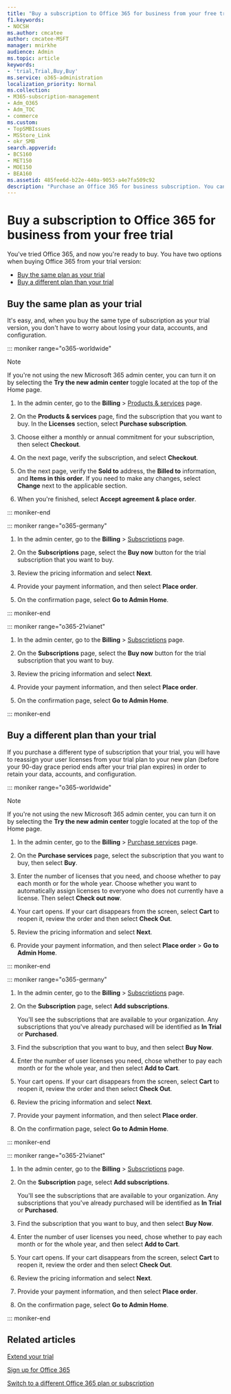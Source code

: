```yaml
---
title: "Buy a subscription to Office 365 for business from your free trial"
f1.keywords:
- NOCSH
ms.author: cmcatee
author: cmcatee-MSFT
manager: mnirkhe
audience: Admin
ms.topic: article
keywords:
- 'trial,Trial,Buy,Buy'
ms.service: o365-administration
localization_priority: Normal
ms.collection: 
- M365-subscription-management
- Adm_O365
- Adm_TOC
- commerce
ms.custom:
- TopSMBIssues
- MSStore_Link
- okr_SMB
search.appverid:
- BCS160
- MET150
- MOE150
- BEA160
ms.assetid: 485fee6d-b22e-440a-9053-a4e7fa509c92
description: "Purchase an Office 365 for business subscription. You can buy the same type of subscription that you tried, or a different plan."
---
```


# Buy a subscription to Office 365 for business from your free trial

You've tried Office 365, and now you're ready to buy. You have two options when buying Office 365 from your trial version:
  
- [Buy the same plan as your trial](#buy-the-same-plan-as-your-trial)
- [Buy a different plan than your trial](#buy-a-different-plan-than-your-trial)

## Buy the same plan as your trial

It's easy, and, when you buy the same type of subscription as your trial version, you don't have to worry about losing your data, accounts, and configuration.

::: moniker range="o365-worldwide"

> [!NOTE]
> If you're not using the new Microsoft 365 admin center, you can turn it on by selecting the **Try the new admin center** toggle located at the top of the Home page.

1. In the admin center, go to the **Billing** \> <a href="https://go.microsoft.com/fwlink/p/?linkid=842054" target="_blank">Products & services</a> page.

2. On the **Products & services** page, find the subscription that you want to buy. In the **Licenses** section, select **Purchase subscription**.

3. Choose either a monthly or annual commitment for your subscription, then select **Checkout**.

4. On the next page, verify the subscription, and select **Checkout**.

5. On the next page, verify the **Sold to** address, the **Billed to** information, and **Items in this order**. If you need to make any changes, select **Change** next to the applicable section.

6. When you're finished, select **Accept agreement & place order**.

::: moniker-end

::: moniker range="o365-germany"

1. In the admin center, go to the **Billing** \> <a href="https://go.microsoft.com/fwlink/p/?linkid=847745" target="_blank">Subscriptions</a> page.

2. On the **Subscriptions** page, select the **Buy now** button for the trial subscription that you want to buy.

3. Review the pricing information and select **Next**.

4. Provide your payment information, and then select **Place order**.

5. On the confirmation page, select **Go to Admin Home**.

::: moniker-end

::: moniker range="o365-21vianet"

1. In the admin center, go to the **Billing** \> <a href="https://go.microsoft.com/fwlink/p/?linkid=850626" target="_blank">Subscriptions</a> page.

2. On the **Subscriptions** page, select the **Buy now** button for the trial subscription that you want to buy.

3. Review the pricing information and select **Next**.

4. Provide your payment information, and then select **Place order**.

5. On the confirmation page, select **Go to Admin Home**.

::: moniker-end

## Buy a different plan than your trial

If you purchase a different type of subscription that your trial, you will have to reassign your user licenses from your trial plan to your new plan (before your 90-day grace period ends after your trial plan expires) in order to retain your data, accounts, and configuration.

::: moniker range="o365-worldwide"

> [!NOTE]
> If you're not using the new Microsoft 365 admin center, you can turn it on by selecting the **Try the new admin center** toggle located at the top of the Home page.

1. In the admin center, go to the **Billing** \> <a href="https://go.microsoft.com/fwlink/p/?linkid=868433" target="_blank">Purchase services</a> page.

2. On the **Purchase services** page, select the subscription that you want to buy, then select **Buy**.

3. Enter the number of licenses that you need, and choose whether to pay each month or for the whole year. Choose whether you want to automatically assign licenses to everyone who does not currently have a license. Then select **Check out now**.

4. Your cart opens. If your cart disappears from the screen, select **Cart** to reopen it, review the order and then select **Check Out**.

5. Review the pricing information and select **Next**.

6. Provide your payment information, and then select **Place order** \> **Go to Admin Home**.

::: moniker-end

::: moniker range="o365-germany"

1. In the admin center, go to the **Billing** \> <a href="https://go.microsoft.com/fwlink/p/?linkid=847745" target="_blank">Subscriptions</a> page.

2. On the **Subscription** page, select **Add subscriptions**.

    You'll see the subscriptions that are available to your organization. Any subscriptions that you've already purchased will be identified as **In Trial** or **Purchased**.
  
3. Find the subscription that you want to buy, and then select **Buy Now**.
  
4. Enter the number of user licenses you need, chose whether to pay each month or for the whole year, and then select **Add to Cart**.

5. Your cart opens. If your cart disappears from the screen, select **Cart** to reopen it, review the order and then select **Check Out**.

6. Review the pricing information and select **Next**.

7. Provide your payment information, and then select **Place order**.

8. On the confirmation page, select **Go to Admin Home**.

::: moniker-end

::: moniker range="o365-21vianet"


1. In the admin center, go to the **Billing** \> <a href="https://go.microsoft.com/fwlink/p/?linkid=850626" target="_blank">Subscriptions</a> page.

2. On the **Subscription** page, select **Add subscriptions**.

    You'll see the subscriptions that are available to your organization. Any subscriptions that you've already purchased will be identified as **In Trial** or **Purchased**.
  
3. Find the subscription that you want to buy, and then select **Buy Now**.
  
4. Enter the number of user licenses you need, chose whether to pay each month or for the whole year, and then select **Add to Cart**.

5. Your cart opens. If your cart disappears from the screen, select **Cart** to reopen it, review the order and then select **Check Out**.

6. Review the pricing information and select **Next**.

7. Provide your payment information, and then select **Place order**.

8. On the confirmation page, select **Go to Admin Home**.

::: moniker-end


## Related articles

[Extend your trial](extend-your-trial.md)
  
[Sign up for Office 365](../admin-overview/sign-up-for-office-365.md)
  
[Switch to a different Office 365 plan or subscription](switch-to-a-different-plan.md)